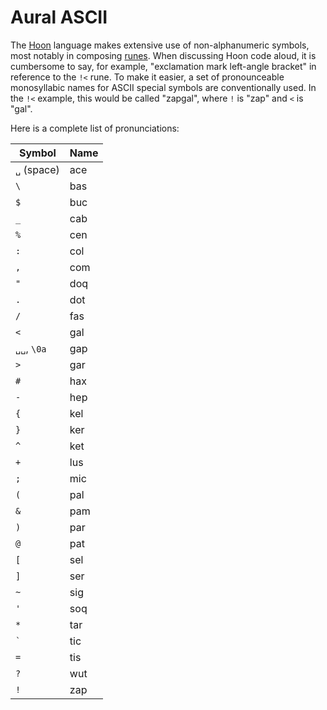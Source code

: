 # Aural ASCII

The [Hoon](/glossary/hoon) language makes extensive use of non-alphanumeric symbols, most notably in composing [runes](/glossary/rune). When discussing Hoon code aloud, it is cumbersome to say, for example, "exclamation mark left-angle bracket" in reference to the `!<` rune. To make it easier, a set of pronounceable monosyllabic names for ASCII special symbols are conventionally used. In the `!<` example, this would be called "zapgal", where `!` is "zap" and `<` is "gal".

Here is a complete list of pronunciations:

| Symbol      | Name |
|-------------|------|
| `␣` (space) | ace  |
| `\`         | bas  |
| `$`         | buc  |
| `_`         | cab  |
| `%`         | cen  |
| `:`         | col  |
| `,`         | com  |
| `"`         | doq  |
| `.`         | dot  |
| `/`         | fas  |
| `<`         | gal  |
| `␣␣`, `\0a`  | gap  |
| `>`         | gar  |
| `#`         | hax  |
| `-`         | hep  |
| `{`         | kel  |
| `}`         | ker  |
| `^`         | ket  |
| `+`         | lus  |
| `;`         | mic  |
| `(`         | pal  |
| `&`         | pam  |
| `)`         | par  |
| `@`         | pat  |
| `[`         | sel  |
| `]`         | ser  |
| `~`         | sig  |
| `'`         | soq  |
| `*`         | tar  |
| `` ` ``     | tic  |
| `=`         | tis  |
| `?`         | wut  |
| `!`         | zap  |
